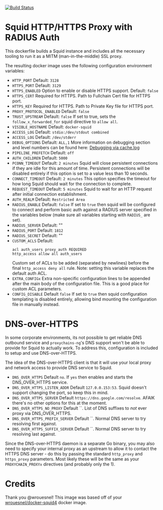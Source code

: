 [![Build Status](https://drone.bo.ro/api/badges/TheBoroer/docker-squid-proxy/status.svg)](https://drone.bo.ro/TheBoroer/docker-squid-proxy)

# Squid HTTP/HTTPS Proxy with RADIUS Auth

This dockerfile builds a Squid instance and includes all the necessary
tooling to run it as a MITM (man-in-the-middle) SSL proxy.

The resulting docker image uses the following configuration environment
variables:

- `HTTP_PORT`
  Default: `3128`
- `HTTPS_PORT`
  Default: `3129`
- `HTTPS_ENABLED`
  Option to enable or disable HTTPS support. Default: `false`
- `HTTPS_CERT`
  Required for HTTPS. Path to Fullchain Cert file for HTTPS port.
- `HTTPS_KEY`
  Required for HTTPS. Path to Private Key file for HTTPS port.
- `PROXY_PROTOCOL_ENABLED`
  Default: `false`
- `TRUST_UPSTREAM`
  Default: `false`
  If set to true, sets the `follow_x_forwarded_for` squid directive to `allow all`.
- `VISIBLE_HOSTNAME`
  Default: `docker-squid`
- `ACCESS_LOG`
  Default: `stdio:/dev/stdout combined`
- `ACCESS_LOG`
  Default: `/dev/stderr`
- `DEBUG_OPTIONS`
  Default: `ALL,1`
  More information on debugging section and level numbers can be found here: [Debugging via cache.log](http://etutorials.org/Server+Administration/Squid.+The+definitive+guide/Chapter+16.+Debugging+and+Troubleshooting/16.2+Debugging+via+cache.log/)
- `PIPELINE_PREFETCH`
  Default: `off`
- `AUTH_CHILDREN`
  Default: `5000`
- `PCONN_TIMEOUT`
  Default: `2 minutes`
  Squid will close persistent connections if they are idle for this amount of time. Persistent connections will be disabled entirely if this option is set to a value less than 10 seconds.
- `CONNECT_TIMEOUT`
  Default: `2 minutes`
  This option specifies the timeout for how long Squid should wait for the connection to complete.
- `REQUEST_TIMEOUT`
  Default: `5 minutes`
  Squid to wait for an HTTP request after initial connection establishment.
- `AUTH_REALM`
  Default: `Restricted Area`
- `RADIUS_ENABLE`
  Default: `false`
  If set to `true` then squid will be configured to connect and perform basic auth against a RADIUS server specified in the variables below (make sure all variables starting with `RADIUS_` are set).
- `RADIUS_SERVER`
  Default: ""
- `RADIUS_PORT`
  Default: `1812`
- `RADIUS_SECRET`
  Default: ""
- `CUSTOM_ACLS`
  Default:
  ```
  acl auth_users proxy_auth REQUIRED
  http_access allow all auth_users
  ```
  Custom set of ACLs to be added (separated by newlines) before the final `http_access deny all` rule.
  Note: setting this variable replaces the default auth ACL.
- `EXTRA_CONFIGx`
  Extra non-specific configuration lines to be appended after the main body of
  the configuration file. This is a good place for custom ACL parameters.
- `CONFIG_DISABLE`
  Default `false`
  If set to `true` then squid configuration templating is disabled entirely, allowing
  bind mounting the configuration file in manually instead.

# DNS-over-HTTPS

In some corporate environments, its not possible to get reliable DNS outbound
service and `proxychains-ng`'s DNS support won't be able to provide for Squid
to actually work. To address this, configuration is included to setup and use
DNS-over-HTTPS.

The idea of the DNS-over-HTTPS client is that it will use your local proxy and
network access to provide DNS service to Squid.

- `DNS_OVER_HTTPS`
  Default `no`. If `yes` then enables and starts the DNS_OVER_HTTPS service.
- `DNS_OVER_HTTPS_LISTEN_ADDR`
  Default `127.0.0.153:53`. Squid doesn't support changing the port, so keep
  this in mind.
- `DNS_OVER_HTTPS_SERVER`
  Default `https://dns.google.com/resolve`. AFAIK there's no other options for
  this at the moment.
- `DNS_OVER_HTTPS_NO_PROXY`
  Default ``. List of DNS suffixes to _not_ ever proxy via DNS_OVER_HTTPS.
- `DNS_OVER_HTTPS_PREFIX_SERVER`
  Default ``. Normal DNS server to try resolving first against.
- `DNS_OVER_HTTPS_SUFFIX_SERVER`
  Default ``. Normal DNS server to try resolving last against.

Since the DNS-over-HTTPS daemon is a separate Go binary, you may also need to
specify your internal proxy as an upstream to allow it to contact the HTTPS
DNS server - do this by passing the standard `http_proxy` and `https_proxy`
parameters. Most likely these will be the same as your `PROXYCHAIN_PROXYx`
directives (and probably only the 1).

# Credits

Thank you @wrouesnel! This image was based off of your [wrouesnel/docker-squid4](https://hub.docker.com/r/wrouesnel/docker-squid4) docker image.

